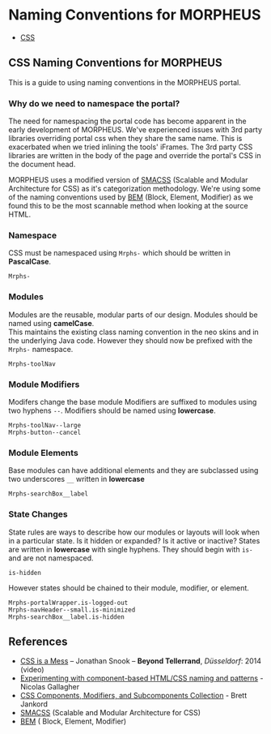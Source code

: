 # Naming Conventions for MORPHEUS

* [CSS](#CSS-Naming-Conventions-for-MORPHEUS)

## CSS Naming Conventions for MORPHEUS
This is a guide to using naming conventions in the MORPHEUS portal. 

### Why do we need to namespace the portal?
The need for namespacing the portal code has become apparent in the early development of MORPHEUS. We've experienced issues with 3rd party libraries overriding portal css when they share the same name. This is exacerbated when we tried inlining the tools' iFrames. The 3rd party CSS libraries are written in the body of the page and override the portal's CSS in the document head.   

MORPHEUS uses a modified version of [SMACSS](https://smacss.com) (Scalable and Modular Architecture for CSS) as it's categorization methodology. We're using some of the naming  conventions used by [BEM](http://bem.info/method/definitions/) (Block, Element, Modifier) as we found this to be the most scannable method when looking at the source HTML.

### Namespace

CSS must be namespaced using `Mrphs-` which should be written in __PascalCase__.

```
Mrphs-
``` 

### Modules
Modules are the reusable, modular parts of our design. Modules should be named using __camelCase__.    
This maintains the existing class naming convention in the neo skins and in the underlying Java code. However they should now be prefixed with the `Mrphs-` namespace.

```
Mrphs-toolNav
```


### Module Modifiers
Modifers change the base module Modifiers are suffixed to modules using two hyphens `--`. Modifiers should be named using __lowercase__.

```
Mrphs-toolNav--large
Mrphs-button--cancel

```

### Module Elements 

Base modules can have additional elements and they are subclassed using two underscores `__` written in __lowercase__ 

```
Mrphs-searchBox__label

```

### State Changes

State rules are ways to describe how our modules or layouts will look when in a particular state. Is it hidden or expanded? Is it active or inactive? States are written in __lowercase__ with single hyphens. They should begin with `is-` and are not namespaced.

```
is-hidden
```
However states should be chained to their module, modifier, or element. 

```
Mrphs-portalWrapper.is-logged-out
Mrphs-navHeader--small.is-minimized
Mrphs-searchBox__label.is-hidden
```

## References

* [CSS is a Mess](http://vimeo.com/99877232) – Jonathan Snook – __Beyond Tellerrand__, _Düsseldorf_: 2014 (video)
* [Experimenting with component-based HTML/CSS naming and patterns](https://gist.github.com/necolas/1309546) - Nicolas Gallagher
* [CSS Components, Modifiers, and Subcomponents Collection](https://github.com/bjankord/CSS-Components-Modifiers-And-Subcomponents-Collection) - Brett Jankord
* [SMACSS](https://smacss.com) (Scalable and Modular Architecture for CSS)
* [BEM](http://bem.info/method/definitions/) ( Block, Element, Modifier)

